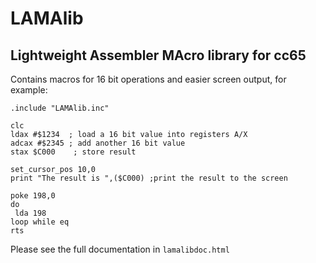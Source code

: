 # LAMAlib
## Lightweight Assembler MAcro library for cc65

Contains macros for 16 bit operations and easier screen output, for example:

```
.include "LAMAlib.inc"

clc
ldax #$1234  ; load a 16 bit value into registers A/X
adcax #$2345 ; add another 16 bit value
stax $C000    ; store result

set_cursor_pos 10,0
print "The result is ",($C000) ;print the result to the screen

poke 198,0
do
 lda 198
loop while eq
rts
```

Please see the full documentation in `lamalibdoc.html`

